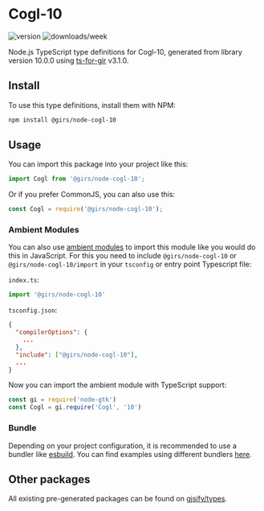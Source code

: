 
# Cogl-10

![version](https://img.shields.io/npm/v/@girs/node-cogl-10)
![downloads/week](https://img.shields.io/npm/dw/@girs/node-cogl-10)


Node.js TypeScript type definitions for Cogl-10, generated from library version 10.0.0 using [ts-for-gir](https://github.com/gjsify/ts-for-gir) v3.1.0.


## Install

To use this type definitions, install them with NPM:
```bash
npm install @girs/node-cogl-10
```

## Usage

You can import this package into your project like this:
```ts
import Cogl from '@girs/node-cogl-10';
```

Or if you prefer CommonJS, you can also use this:
```ts
const Cogl = require('@girs/node-cogl-10');
```

### Ambient Modules

You can also use [ambient modules](https://github.com/gjsify/ts-for-gir/tree/main/packages/cli#ambient-modules) to import this module like you would do this in JavaScript.
For this you need to include `@girs/node-cogl-10` or `@girs/node-cogl-10/import` in your `tsconfig` or entry point Typescript file:

`index.ts`:
```ts
import '@girs/node-cogl-10'
```

`tsconfig.json`:
```json
{
  "compilerOptions": {
    ...
  },
  "include": ["@girs/node-cogl-10"],
  ...
}
```

Now you can import the ambient module with TypeScript support: 

```ts
const gi = require('node-gtk')
const Cogl = gi.require('Cogl', '10')
```


### Bundle

Depending on your project configuration, it is recommended to use a bundler like [esbuild](https://esbuild.github.io/). You can find examples using different bundlers [here](https://github.com/gjsify/ts-for-gir/tree/main/examples).

## Other packages

All existing pre-generated packages can be found on [gjsify/types](https://github.com/gjsify/types).

